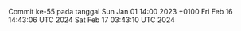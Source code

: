 Commit ke-55 pada tanggal Sun Jan 01 14:00 2023 +0100
Fri Feb 16 14:43:06 UTC 2024
Sat Feb 17 03:43:10 UTC 2024
